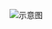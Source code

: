 ![示意图](http://upload-images.jianshu.io/upload_images/944365-ea3d9be2291b2f8c.png?imageMogr2/auto-orient/strip%7CimageView2/2/w/1240)